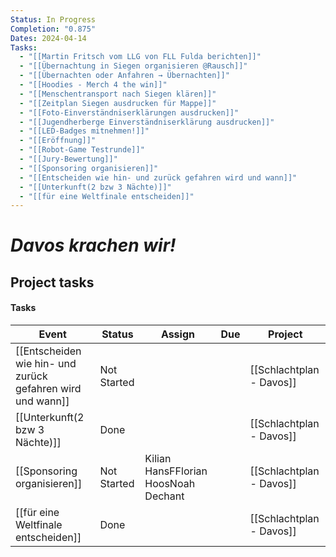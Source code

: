 ```yaml
---
Status: In Progress
Completion: "0.875"
Dates: 2024-04-14
Tasks:
  - "[[Martin Fritsch vom LLG von FLL Fulda berichten]]"
  - "[[Übernachtung in Siegen organisieren @Rausch]]"
  - "[[Übernachten oder Anfahren → Übernachten]]"
  - "[[Hoodies - Merch 4 the win]]"
  - "[[Menschentransport nach Siegen klären]]"
  - "[[Zeitplan Siegen ausdrucken für Mappe]]"
  - "[[Foto-Einverständniserklärungen ausdrucken]]"
  - "[[Jugendherberge Einverständniserklärung ausdrucken]]"
  - "[[LED-Badges mitnehmen!]]"
  - "[[Eröffnung]]"
  - "[[Robot-Game Testrunde]]"
  - "[[Jury-Bewertung]]"
  - "[[Sponsoring organisieren]]"
  - "[[Entscheiden wie hin- und zurück gefahren wird und wann]]"
  - "[[Unterkunft(2 bzw 3 Nächte)]]"
  - "[[für eine Weltfinale entscheiden]]"
---
```

# _Davos krachen wir!_

## Project tasks

#### Tasks

|Event|Status|Assign|Due|Project|
|---|---|---|---|---|
|[[Entscheiden wie hin- und zurück gefahren wird und wann]]|Not Started|||[[Schlachtplan - Davos]]|
|[[Unterkunft(2 bzw 3 Nächte)]]|Done|||[[Schlachtplan - Davos]]|
|[[Sponsoring organisieren]]|Not Started|Kilian HansFFlorian HoosNoah Dechant||[[Schlachtplan - Davos]]|
|[[für eine Weltfinale entscheiden]]|Done|||[[Schlachtplan - Davos]]|